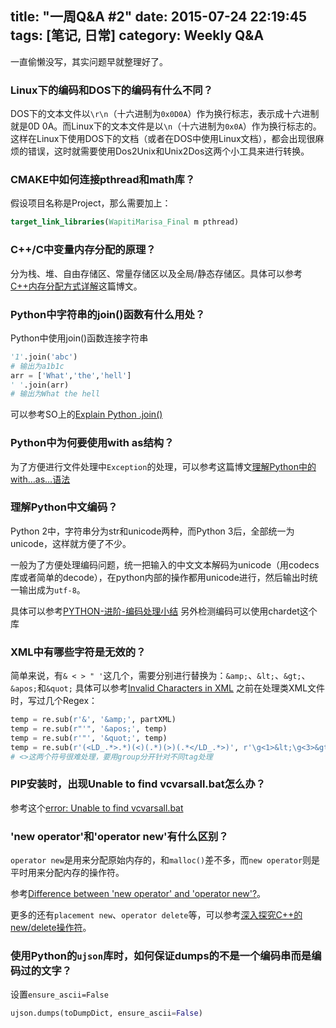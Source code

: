 title: "一周Q&A #2"
date: 2015-07-24 22:19:45
tags: [笔记, 日常]
category: Weekly Q&A
---
一直偷懒没写，其实问题早就整理好了。

### Linux下的编码和DOS下的编码有什么不同？
DOS下的文本文件以`\r\n`（十六进制为`0x0D0A`）作为换行标志，表示成十六进制就是0D 0A。而Linux下的文本文件是以`\n`（十六进制为`0x0A`）作为换行标志的。这样在Linux下使用DOS下的文档（或者在DOS中使用Linux文档），都会出现很麻烦的错误，这时就需要使用Dos2Unix和Unix2Dos这两个小工具来进行转换。

### CMAKE中如何连接pthread和math库？
假设项目名称是Project，那么需要加上：

```cmake
target_link_libraries(WapitiMarisa_Final m pthread)
```

### C++/C中变量内存分配的原理？
分为栈、堆、自由存储区、常量存储区以及全局/静态存储区。具体可以参考[C++内存分配方式详解](http://www.cnblogs.com/daocaoren/archive/2011/06/29/2092957.html)这篇博文。
<!-- more  -->

### Python中字符串的join()函数有什么用处？
Python中使用join()函数连接字符串

```Python
'1'.join('abc')
# 输出为a1b1c
arr = ['What','the','hell']
' '.join(arr)
# 输出为What the hell
```
可以参考SO上的[Explain Python .join()](http://stackoverflow.com/questions/1876191/explain-python-join)

### Python中为何要使用with as结构？
为了方便进行文件处理中`Exception`的处理，可以参考这篇博文[理解Python中的with…as…语法](http://zhoutall.com/archives/325)

### 理解Python中文编码？
Python 2中，字符串分为str和unicode两种，而Python 3后，全部统一为unicode，这样就方便了不少。

一般为了方便处理编码问题，统一把输入的中文文本解码为unicode（用codecs库或者简单的decode），在python内部的操作都用unicode进行，然后输出时统一输出成为`utf-8`。

具体可以参考[PYTHON-进阶-编码处理小结](http://wklken.me/posts/2013/08/31/python-extra-coding-intro.html)
另外检测编码可以使用chardet这个库

### XML中有哪些字符是无效的？
简单来说，有`& < > " '`这几个，需要分别进行替换为：`&amp;`、`&lt;`、`&gt;`、`&apos;`和`&quot;`
具体可以参考[Invalid Characters in XML](http://stackoverflow.com/questions/730133/invalid-characters-in-xml)
之前在处理类XML文件时，写过几个Regex：

```Python
temp = re.sub(r'&', '&amp;', partXML)
temp = re.sub(r"'", '&apos;', temp)
temp = re.sub(r'"', '&quot;', temp)
temp = re.sub(r'(<LD_.*>.*)(<)(.*)(>)(.*</LD_.*>)', r'\g<1>&lt;\g<3>&gt;\g<5>', temp)
# <>这两个符号很难处理，要用group分开针对不同tag处理
```

### PIP安装时，出现Unable to find vcvarsall.bat怎么办？
参考这个[error: Unable to find vcvarsall.bat](http://stackoverflow.com/questions/2817869/error-unable-to-find-vcvarsall-bat)

### 'new operator'和'operator new'有什么区别？
`operator new`是用来分配原始内存的，和`malloc()`差不多，而`new operator`则是平时用来分配内存的操作符。

参考[Difference between 'new operator' and 'operator new'?](http://stackoverflow.com/questions/1885849/difference-between-new-operator-and-operator-new)。

更多的还有`placement new`、`operator delete`等，可以参考[深入探究C++的new/delete操作符](http://kelvinh.github.io/blog/2014/04/19/research-on-operator-new-and-delete/)。

### 使用Python的`ujson`库时，如何保证dumps的不是一个编码串而是编码过的文字？
设置`ensure_ascii=False`

```Python
ujson.dumps(toDumpDict, ensure_ascii=False)
```
